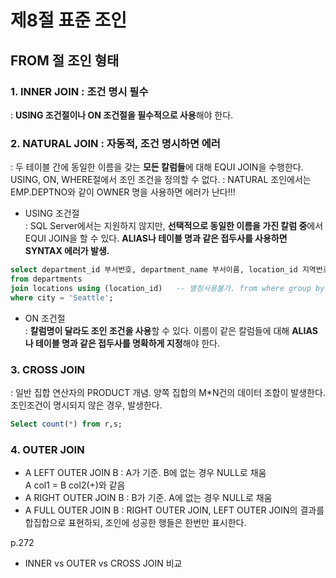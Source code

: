 # 제8절 표준 조인
## FROM 절 조인 형태
 ### 1. INNER JOIN : 조건 명시 필수  
: **USING 조건절이나 ON 조건절을 필수적으로 사용**해야 한다.

 ### 2. NATURAL JOIN : 자동적, 조건 명시하면 에러  
: 두 테이블 간에 동일한 이름을 갖는 **모든 칼럼들**에 대해 EQUI JOIN을 수행한다. 
USING, ON, WHERE절에서 조인 조건을 정의할 수 없다.
: NATURAL 조인에서는 EMP.DEPTNO와 같이 OWNER 명을 사용하면 에러가 난다!!!

* USING 조건절   
: SQL Server에서는 지원하지 않지만, **선택적으로 동일한 이름을 가진 칼럼 중**에서 EQUI JOIN을 할 수 있다. 
**ALIAS나 테이블 명과 같은 접두사를 사용하면 SYNTAX 에러가 발생.**  
```sql
select department_id 부서번호, department_name 부서이름, location_id 지역번호, city 도시
from departments
join locations using (location_id)   -- 별칭사용불가. from where group by having select order by 순서이므로!
where city = 'Seattle';
```

* ON 조건절  
: **칼럼명이 달라도 조인 조건을 사용**할 수 있다. 
이름이 같은 칼럼들에 대해 **ALIAS나 테이블 명과 같은 접두사를 명확하게 지정**해야 한다.  

### 3. CROSS JOIN  
: 일반 집합 연산자의 PRODUCT 개념. 양쪽 집합의 M*N건의 데이터 조합이 발생한다.
조인조건이 명시되지 않은 경우, 발생한다.
```sql
Select count(*) from r,s;
```

### 4. OUTER JOIN  
* A LEFT OUTER JOIN B : A가 기준. B에 없는 경우 NULL로 채움  
A col1 = B col2(+)와 같음  
* A RIGHT OUTER JOIN B : B가 기준. A에 없는 경우 NULL로 채움  
* A FULL OUTER JOIN B : RIGHT OUTER JOIN, LEFT OUTER JOIN의 결과를 합집합으로 표현하되, 조인에 성공한 행들은 한번만 표시한다.  

p.272
* INNER vs OUTER vs CROSS JOIN 비교
